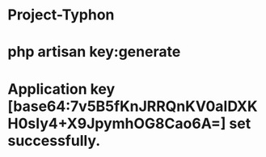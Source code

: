# Project-Typhon

# php artisan key:generate
# Application key [base64:7v5B5fKnJRRQnKV0aIDXKH0sIy4+X9JpymhOG8Cao6A=] set successfully.